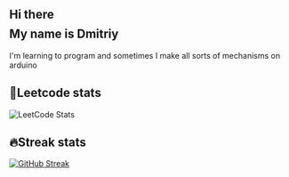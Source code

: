 
## Hi there <div id="header" align="center"><img src="https://media2.giphy.com/media/w1OBpBd7kJqHrJnJ13/giphy.gif?cid=ecf05e47mg8sz6uoaf5hwp1amc0ct78law7evdjqd46u8c7p&ep=v1_stickers_search&rid=giphy.gif&ct=s" width="10"/></div>My name is Dmitriy
I'm learning to program and sometimes I make all sorts of mechanisms on arduino

## 🧐Leetcode stats
![LeetCode Stats](https://leetcode.card.workers.dev/Phaser2028?theme=dark&font=baloo&extension=null)

## 🔥Streak stats
[![GitHub Streak](http://github-readme-streak-stats.herokuapp.com?user=Phaser2028&theme=dark)](https://git.io/streak-stats) 


